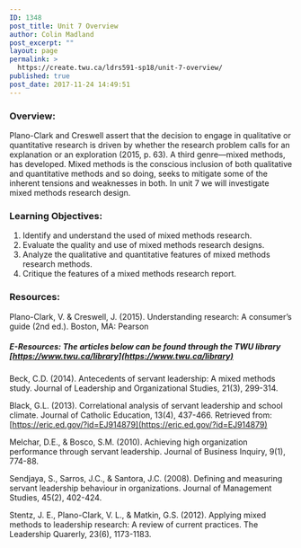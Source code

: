 ```yaml
---
ID: 1348
post_title: Unit 7 Overview
author: Colin Madland
post_excerpt: ""
layout: page
permalink: >
  https://create.twu.ca/ldrs591-sp18/unit-7-overview/
published: true
post_date: 2017-11-24 14:49:51
---
```

### Overview:

Plano-Clark and Creswell assert that the decision to engage in qualitative or quantitative research is driven by whether the research problem calls for an explanation or an exploration (2015, p. 63).  A third genre—mixed methods, has developed.  Mixed methods is the conscious inclusion of both qualitative and quantitative methods and so doing, seeks to mitigate some of the inherent tensions and weaknesses in both.  In unit 7 we will investigate mixed methods research design.

### Learning Objectives:

1. Identify and understand the used of mixed methods research.
2. Evaluate the quality and use of mixed methods research designs.
3. Analyze the qualitative and quantitative features of mixed methods research methods.
4. Critique the features of a mixed methods research report.

### Resources:

Plano-Clark, V. & Creswell, J. (2015). Understanding research: A consumer’s guide (2nd ed.). Boston, MA: Pearson

##### E-Resources: The articles below can be found through the TWU library [https://www.twu.ca/library](https://www.twu.ca/library)

Beck, C.D. (2014).  Antecedents of servant leadership: A mixed methods study. Journal of Leadership and Organizational Studies, 21(3), 299-314.

Black, G.L. (2013). Correlational analysis of servant leadership and school climate. Journal of Catholic Education, 13(4), 437-466. Retrieved from: [https://eric.ed.gov/?id=EJ914879](https://eric.ed.gov/?id=EJ914879)

Melchar, D.E., & Bosco, S.M. (2010). Achieving high organization performance through servant leadership. Journal of Business Inquiry, 9(1), 774-88. 

Sendjaya, S., Sarros, J.C., & Santora, J.C. (2008). Defining and measuring servant leadership behaviour in organizations. Journal of Management Studies, 45(2), 402-424. 

Stentz, J. E., Plano-Clark, V. L., & Matkin, G.S. (2012). Applying mixed methods to leadership research: A review of current practices. The Leadership Quarerly, 23(6), 1173-1183.